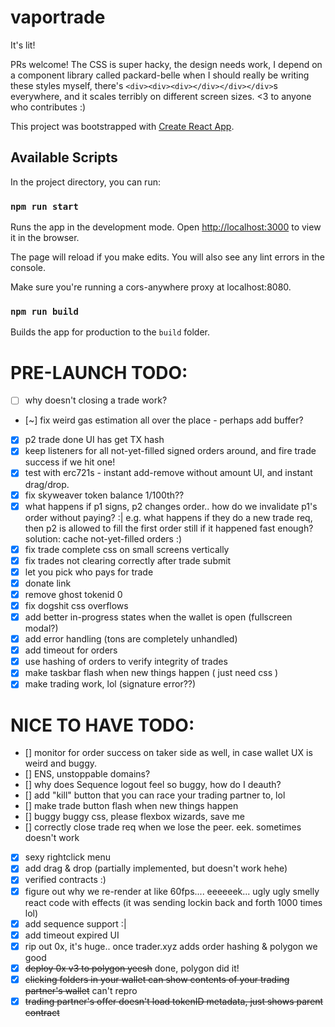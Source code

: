 # vaportrade
It's lit!

PRs welcome! The CSS is super hacky, the design needs work, I depend on a component library called packard-belle when I should really be writing these styles myself, there's `<div><div><div></div></div></div>`s everywhere, and it scales terribly on different screen sizes. <3 to anyone who contributes :)

This project was bootstrapped with [Create React App](https://github.com/facebook/create-react-app).

## Available Scripts

In the project directory, you can run:

### `npm run start`

Runs the app in the development mode.
Open [http://localhost:3000](http://localhost:3000) to view it in the browser.

The page will reload if you make edits.
You will also see any lint errors in the console.

Make sure you're running a cors-anywhere proxy at localhost:8080.

### `npm run build`

Builds the app for production to the `build` folder.


# PRE-LAUNCH TODO:
- [ ] why doesn't closing a trade work?
- [~] fix weird gas estimation all over the place - perhaps add buffer?
- [x] p2 trade done UI has get TX hash
- [x] keep listeners for all not-yet-filled signed orders around, and fire trade success if we hit one!
- [x] test with erc721s - instant add-remove without amount UI, and instant drag/drop.
- [x] fix skyweaver token balance 1/100th??
- [x] what happens if p1 signs, p2 changes order.. how do we invalidate p1's order without paying? :| e.g. what happens if they do a new trade req, then p2 is allowed to fill the first order still if it happened fast enough? solution: cache not-yet-filled orders :)
- [x] fix trade complete css on small screens vertically
- [x] fix trades not clearing correctly after trade submit
- [x] let you pick who pays for trade
- [x] donate link
- [x] remove ghost tokenid 0
- [x] fix dogshit css overflows
- [x] add better in-progress states when the wallet is open (fullscreen modal?)
- [x] add error handling (tons are completely unhandled)
- [x] add timeout for orders
- [x] use hashing of orders to verify integrity of trades
- [x] make taskbar flash when new things happen ( just need css )
- [x] make trading work, lol (signature error??)
# NICE TO HAVE TODO:
- [] monitor for order success on taker side as well, in case wallet UX is weird and buggy.
- [] ENS, unstoppable domains?
- [] why does Sequence logout feel so buggy, how do I deauth?
- [] add "kill" button that you can race your trading partner to, lol
- [] make trade button flash when new things happen
- [] buggy buggy css, please flexbox wizards, save me
- [] correctly close trade req when we lose the peer. eek. sometimes doesn't work
- [x] sexy rightclick menu
- [x] add drag & drop (partially implemented, but doesn't work hehe)
- [x] verified contracts :)
- [x] figure out why we re-render at like 60fps.... eeeeeek... ugly ugly smelly react code with effects (it was sending lockin back and forth 1000 times lol)
- [x] add sequence support :|
- [x] add timeout expired UI
- [x] rip out 0x, it's huge.. once trader.xyz adds order hashing & polygon we good
- [x] ~~deploy 0x v3 to polygon yeesh~~ done, polygon did it!
- [x] ~~clicking folders in your wallet can show contents of your trading partner's wallet~~ can't repro
- [x] ~~trading partner's offer doesn't load tokenID metadata, just shows parent contract~~